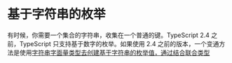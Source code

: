 # 基于字符串的枚举

有时候，你需要一个集合的字符串，收集在一个普通的键。TypeScript 2.4 之前，TypeScript 只支持基于数字的枚举。如果使用 2.4 之前的版本，一个变通方法是使用[字符串字面量类型去创建基于字符串的枚举值，通过结合联合类型](https://basarat.gitbook.io/typescript/type-system/literal-types)